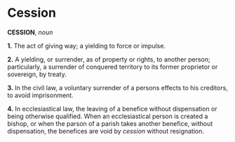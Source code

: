 # Cession

**CESSION**, _noun_

**1.** The act of giving way; a yielding to force or impulse.

**2.** A yielding, or surrender, as of property or rights, to another person; particularly, a surrender of conquered territory to its former proprietor or sovereign, by treaty.

**3.** In the civil law, a voluntary surrender of a persons effects to his creditors, to avoid imprisonment.

**4.** In ecclesiastical law, the leaving of a benefice without dispensation or being otherwise qualified. When an ecclesiastical person is created a bishop, or when the parson of a parish takes another benefice, without dispensation, the benefices are void by _cession_ without resignation.